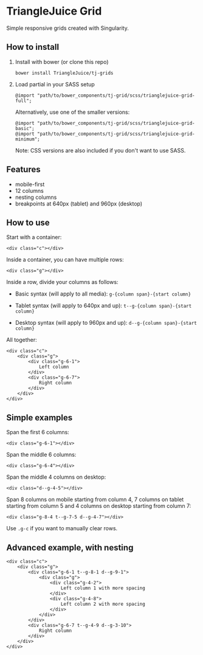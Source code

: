# TriangleJuice Grid

Simple responsive grids created with Singularity.

## How to install

1. Install with bower (or clone this repo)

	```
	bower install TriangleJuice/tj-grids
	```

2. Load partial in your SASS setup

	```
	@import "path/to/bower_components/tj-grid/scss/trianglejuice-grid-full";
	```

	Alternatively, use one of the smaller versions:

	```
	@import "path/to/bower_components/tj-grid/scss/trianglejuice-grid-basic";
	@import "path/to/bower_components/tj-grid/scss/trianglejuice-grid-minimum";
	```

	Note: CSS versions are also included if you don't want to use SASS.

## Features

- mobile-first
- 12 columns
- nesting columns
- breakpoints at 640px (tablet) and 960px (desktop)

## How to use

Start with a container:

```
<div class="c"></div>
```

Inside a container, you can have multiple rows:

```
<div class="g"></div>
```

Inside a row, divide your columns as follows:

-	Basic syntax (will apply to all media):
	`g-{column span}-{start column}`

-	Tablet syntax (will apply to 640px and up):
	`t--g-{column span}-{start column}`

-	Desktop syntax (will apply to 960px and up):
	`d--g-{column span}-{start column}`

All together:

```
<div class="c">
	<div class="g">
		<div class="g-6-1">
			Left column
		</div>
		<div class="g-6-7">
			Right column
		</div>
	</div>
</div>
```

## Simple examples

Span the first 6 columns:

```
<div class="g-6-1"></div>
```

Span the middle 6 columns:

```
<div class="g-6-4"></div>
```

Span the middle 4 columns on desktop:

```
<div class="d--g-4-5"></div>
```

Span 8 columns on mobile starting from column 4, 7 columns on tablet starting from column 5 and 4 columns on desktop starting from column 7:

```
<div class="g-8-4 t--g-7-5 d--g-4-7"></div>
```

Use `.g-c` if you want to manually clear rows.

## Advanced example, with nesting

```
<div class="c">
	<div class="g">
		<div class="g-6-1 t--g-8-1 d--g-9-1">
			<div class="g">
				<div class="g-4-2">
					Left column 1 with more spacing
				</div>
				<div class="g-4-8">
					Left column 2 with more spacing
				</div>
			</div>
		</div>
		<div class="g-6-7 t--g-4-9 d--g-3-10">
			Right column
		</div>
	</div>
</div>
```

